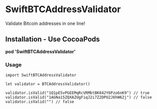 # SwiftBTCAddressValidator
Validate Bitcoin addresses in one line!

## Installation - Use CocoaPods
**pod 'SwiftBTCAddressValidator'**

### Usage

```
import SwiftBTCAddressValidator

let validator = BTCAddressValidator()

validator.isValid("1Q1pE5vPGEEMqRcVRMbtBK842Y6Pzo6nK9") // true
validator.isValid("1AGNa15ZQXAZUgFiqJ2i7Z2DPU2J6hW62j") // false
validator.isValid("") // false
```
